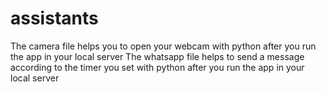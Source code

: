 # assistants
The camera file helps you to open your webcam with python after you run the app in your local server
The whatsapp file helps to send a message according to the timer you set with python after you run the app in your local server
